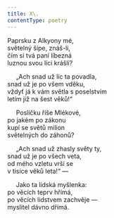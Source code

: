 ```yaml
---
title: X\.
contentType: poetry
---
```


<section>

Paprsku z Alkyony mé,  
světelný šípe, znáš-li,  
čím si tvá paní líbezná  
luznou svou líci krášlí?

</section>

<section>

     „Ach snad už líc ta povadla,  
snad už je po všem vděku,  
vždyť já k vám světla s poselstvím  
letím již na šest věků!“

</section>

<section>

     Poslíčku říše Mlékové,  
po jakém po zákonu  
kupí se světů milion  
světelných do záhonů?

</section>

<section>

     „Ach snad už zhasly světy ty,  
snad už je po všech veta,  
od mého vzletu vrší se  
v tisíce věků leta!“ —

</section>

<section>

     Jako ta lidská myšlenka:  
po věcích teprv hřímá,  
po věcích lidstvem zachvěje —  
myslitel dávno dřímá.

</section>
